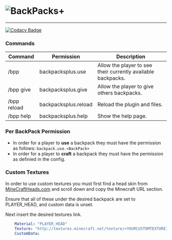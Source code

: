 # ![BackPacks+](https://i.imgur.com/Yj53vbn.png)

***

[![Codacy Badge](https://app.codacy.com/project/badge/Grade/c5cc669592e64634a1e070ac2ba6a200)](https://www.codacy.com/manual/CoachLuck/BackPacksPlus?utm_source=github.com&amp;utm_medium=referral&amp;utm_content=CoachLuck/BackPacksPlus&amp;utm_campaign=Badge_Grade)

### Commands
| Command | Permission | Description |
|---|---|---|
|/bpp|backpacksplus.use|Allow the player to see their currently available backpacks.|
|/bpp give <BackPack> <Player> <Amount>|backpacksplus.give|Allow the player to give others backpacks.|
|/bpp reload|backpacksplus.reload|Reload the plugin and files.|
|/bpp help|backpacksplus.help|Show the help page.|

### Per BackPack Permission
- In order for a player to **use** a backpack they must have the permission as follows: `backpack.use.<BackPack>`
- In order for a player to **craft** a backpack they must have the permission as definied in the config.

### Custom Textures
In order to use custom textures you must first find a head skin from [MineCraftHeads.com](https://minecraft-heads.com/custom-heads/search?searchword=backpack) and scroll down and copy the Minecraft URL section.

Ensure that all of these under the desired backpack are set to PLAYER_HEAD, and custom data is unset.

Next insert the desired textures link.
```Yaml
    Material: "PLAYER_HEAD"
    Texture: "http://textures.minecraft.net/texture/<YOURCUSTOMTEXTUREID>"
    CustomData:
```
